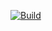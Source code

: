 [![Build](https://github.com/Uni-Sopron/szta-22t-azul-azure/actions/workflows/gradle.yml/badge.svg)](https://github.com/Uni-Sopron/szta-22t-azul-azure/actions/workflows/gradle.yml)
